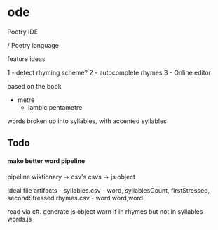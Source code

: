 # ode

Poetry IDE

/ Poetry language

feature ideas

1 - detect rhyming scheme?
2 - autocomplete rhymes
3 - Online editor


based on the book

- metre
	- iambic pentametre


words broken up into syllables, with accented syllables

## Todo
#### make better word pipeline

pipeline 
wiktionary -> csv's
csvs -> js object

Ideal file artifacts -
syllables.csv - word, syllablesCount, firstStressed, secondStressed
rhymes.csv - word,word,word

read via c#. generate js object
warn if in rhymes but not in syllables
words.js